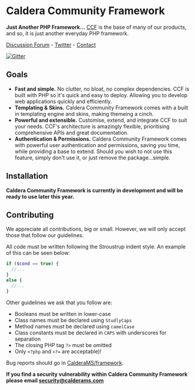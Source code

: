 # Caldera Community Framework

**Just Another PHP Framework...** [CCF](http://framework.calderams.com) is the base of many of our products, and so, it is just another everyday PHP framework.

[Discussion Forum](http://calderams.com/forum) -
[Twitter](http://twitter.com/CalderaMS) -
[Contact](mailto:framework@calderams.org)

[![Gitter](https://badges.gitter.im/Join%20Chat.svg)](https://gitter.im/CalderaMS/CalderaPublic)

## Goals

- **Fast and simple.** No clutter, no bloat, no complex dependencies. CCF is built with PHP so it's quick and easy to deploy. Allowing you to develop web applications quickly and efficiently.
- **Templating & Skins.** Caldera Community Framework comes with a built in templating engine and skins, making themeing a cinch.
- **Powerful and extensible.** Customise, extend, and integrate CCF to suit your needs. CCF's architecture is amazingly flexible, prioritising comprehensive APIs and great documentation.
- **Authentication & Permissions.** Caldera Community Framework comes with powerful user authentication and permissions, saving you time, while providing a base to extend. Should you wish to not use this feature, simply don't use it, or just remove the package...simple.

## Installation

**Caldera Community Framework is currently in development and will be ready to use later this year.**

## Contributing

We appreciate all contributions, big or small. However, we will only accept those that follow our guidelines.

All code must be written following the Stroustrup indent style. An example of this can be seen below:

 ```php
 if ($cond == true) {
   //...
 }
 else {
   //...
 }

 ```

Other guidelines we ask that you follow are:

- Booleans must be written in lower-case
- Class names must be declared using `StudlyCaps`
- Method names must be declared using `camelCase`
- Class constants must be declared in `CAPS` with underscores for separation
- The closing PHP tag `?>` must be omitted
- Only `<?php` and `<?=` are acceptable)!

Bug reports should go in [CalderaMS/framework](https://github.com/CalderaMS/framework/issues).


**If you find a security vulnerability within Caldera Community Framework please email security@calderams.com**

